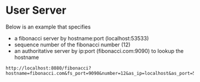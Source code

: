 # User Server

Below is an example that specifies
- a fibonacci server by hostname:port (localhost:53533)
- sequence number of the fibonacci number (12)
- an authoritative server by ip:port (fibonacci.com:9090) to lookup the hostname

```url
http://localhost:8080/fibonacci?hostname=fibonacci.com&fs_port=9090&number=12&as_ip=localhost&as_port=53533
```